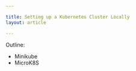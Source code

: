 ```yaml
---

title: Setting up a Kubernetes Cluster Locally
layout: article

---
```


Outline:

* Minikube
* MicroK8S